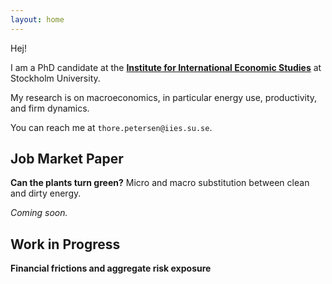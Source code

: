 ```yaml
---
layout: home 
---
```


Hej!

I am a PhD candidate at the [**Institute for International Economic Studies**](https://www.su.se/institute-for-international-economic-studies/) at Stockholm University.

My research is on macroeconomics, in particular energy use, productivity, and firm dynamics.

You can reach me at `thore.petersen@iies.su.se`.

## Job Market Paper

**Can the plants turn green?** Micro and macro substitution between clean and dirty energy.

*Coming soon.*

## Work in Progress

**Financial frictions and aggregate risk exposure**
